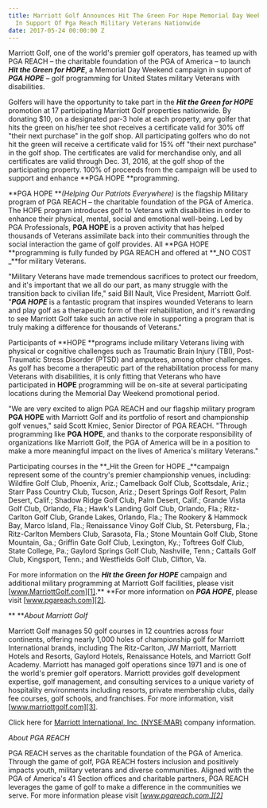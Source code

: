 ```yaml
---
title: Marriott Golf Announces Hit The Green For Hope Memorial Day Weekend Promotion
  In Support Of Pga Reach Military Veterans Nationwide
date: 2017-05-24 00:00:00 Z
---
```


Marriott Golf, one of the world's premier golf operators, has teamed up with PGA REACH – the charitable foundation of the PGA of America – to launch **_Hit the Green for HOPE_**, a Memorial Day Weekend campaign in support of **_PGA HOPE_** – golf programming for United States military Veterans with disabilities.

Golfers will have the opportunity to take part in the **_Hit the Green for HOPE_** promotion at 17 participating Marriott Golf properties nationwide. By donating $10, on a designated par-3 hole at each property, any golfer that hits the green on his/her tee shot receives a certificate valid for 30% off "their next purchase" in the golf shop. All participating golfers who do not hit the green will receive a certificate valid for 15% off "their next purchase" in the golf shop. The certificates are valid for merchandise only, and all certificates are valid through Dec. 31, 2016, at the golf shop of the participating property.  100% of proceeds from the campaign will be used to support and enhance **PGA HOPE **programming.

**PGA HOPE **_(Helping Our Patriots Everywhere)_ is the flagship Military program of PGA REACH – the charitable foundation of the PGA of America. The HOPE program introduces golf to Veterans with disabilities in order to enhance their physical, mental, social and emotional well-being. Led by PGA Professionals, **PGA HOPE** is a proven activity that has helped thousands of Veterans assimilate back into their communities through the social interaction the game of golf provides. All **PGA HOPE **programming is fully funded by PGA REACH and offered at **_NO COST _**for military Veterans.

"Military Veterans have made tremendous sacrifices to protect our freedom, and it's important that we all do our part, as many struggle with the transition back to civilian life," said Bill Nault, Vice President, Marriott Golf. "**_PGA HOPE_** is a fantastic program that inspires wounded Veterans to learn and play golf as a therapeutic form of their rehabilitation, and it's rewarding to see Marriott Golf take such an active role in supporting a program that is truly making a difference for thousands of Veterans."

Participants of **HOPE **programs include military Veterans living with physical or cognitive challenges such as Traumatic Brain Injury (TBI), Post-Traumatic Stress Disorder (PTSD) and amputees, among other challenges.  As golf has become a therapeutic part of the rehabilitation process for many Veterans with disabilities, it is only fitting that Veterans who have participated in **HOPE** programming will be on-site at several participating locations during the Memorial Day Weekend promotional period.

"We are very excited to align PGA REACH and our flagship military program **PGA HOPE** with Marriott Golf and its portfolio of resort and championship golf venues," said Scott Kmiec, Senior Director of PGA REACH. "Through programming like **PGA HOPE**, and thanks to the corporate responsibility of organizations like Marriott Golf, the PGA of America will be in a position to make a more meaningful impact on the lives of America's military Veterans."

Participating courses in the **_Hit the Green for HOPE _**campaign represent some of the country's premier championship venues, including: Wildfire Golf Club, Phoenix, Ariz.; Camelback Golf Club, Scottsdale, Ariz.; Starr Pass Country Club, Tucson, Ariz.; Desert Springs Golf Resort, Palm Desert, Calif.; Shadow Ridge Golf Club, Palm Desert, Calif.; Grande Vista Golf Club, Orlando, Fla.; Hawk's Landing Golf Club, Orlando, Fla.; Ritz-Carlton Golf Club, Grande Lakes, Orlando, Fla.; The Rookery & Hammock Bay, Marco Island, Fla.;  Renaissance Vinoy Golf Club,  St. Petersburg, Fla.; Ritz-Carlton Members Club, Sarasota, Fla.; Stone Mountain Golf Club, Stone Mountain, Ga.; Griffin Gate Golf Club, Lexington, Ky.; Toftrees Golf Club, State College, Pa.; Gaylord Springs Golf Club, Nashville, Tenn.; Cattails Golf Club, Kingsport, Tenn.; and Westfields Golf Club, Clifton, Va.

For more information on the **_Hit the Green for HOPE_** campaign and additional military programming at Marriott Golf facilities, please visit [www.MarriottGolf.com][1].**  **For more information on **_PGA HOPE_**, please visit [www.pgareach.com][2].

** **_About Marriott Golf_

Marriott Golf manages 50 golf courses in 12 countries across four continents, offering nearly 1,000 holes of championship golf for Marriott International brands, including The Ritz-Carlton, JW Marriott, Marriott Hotels and Resorts, Gaylord Hotels, Renaissance Hotels, and Marriott Golf Academy.  Marriott has managed golf operations since 1971 and is one of the world's premier golf operators.  Marriott provides golf development expertise, golf management, and consulting services to a unique variety of hospitality environments including resorts, private membership clubs, daily fee courses, golf schools, and franchises. For more information, visit [www.marriottgolf.com][3].

Click here for [Marriott International, Inc. (NYSE:MAR)][4] company information.

_About PGA REACH_

PGA REACH serves as the charitable foundation of the PGA of America. Through the game of golf, PGA REACH fosters inclusion and positively impacts youth, military veterans and diverse communities. Aligned with the PGA of America's 41 Section offices and charitable partners, PGA REACH leverages the game of golf to make a difference in the communities we serve.  For more information please visit [_www.pgareach.com.][2]_

[1]: http://www.MarriottGolf.com
[2]: https://pgareach.com
[3]: http://golf.marriott-vacations.com/leisure/default.jsp
[4]: http://www.marriott.com/corporateinfo/boilerplate.mi